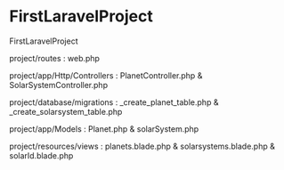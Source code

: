 # FirstLaravelProject
FirstLaravelProject

project/routes : web.php

project/app/Http/Controllers : PlanetController.php & SolarSystemController.php

project/database/migrations : _create_planet_table.php & _create_solarsystem_table.php

project/app/Models : Planet.php & solarSystem.php

project/resources/views : planets.blade.php & solarsystems.blade.php & solarId.blade.php
